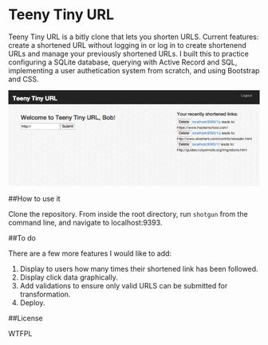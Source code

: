 Teeny Tiny URL
=========

Teeny Tiny URL is a bitly clone that lets you shorten URLS.  Current features: create a shortened URL without logging in or log in to create shortenend URLs and manage your previously shortened URLs. I built this to practice configuring a SQLite database, querying with Active Record and SQL, implementing a user authetication system from scratch, and using Bootstrap and CSS.

![ScreenShot](/ttu.png)

##How to use it

Clone the repository. From inside the root directory, run ```shotgun``` from the command line, and navigate to localhost:9393.

##To do

There are a few more features I would like to add:

1. Display to users how many times their shortened link has been followed.
2. Display click data graphically.
3. Add validations to ensure only valid URLS can be submitted for transformation.
4. Deploy.

##License

WTFPL